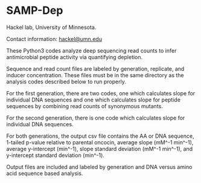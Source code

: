 # SAMP-Dep 
Hackel lab, University of Minnesota.

Contact information: hackel@umn.edu

These Python3 codes analyze deep sequencing read counts to infer antimicrobial peptide activity via quantifying depletion.

Sequence and read count files are labeled by generation, replicate, and inducer concentration. These files must be in the same directory as the analysis codes described below to run properly.

For the first generation, there are two codes, one which calculates slope for individual DNA sequences and one which calculates slope for peptide sequences by combining read counts of synonymous mutants.

For the second generation, there is one code which calculates slope for individual DNA sequences.

For both generations, the output csv file contains the AA or DNA sequence, 1-tailed p-value relative to parental oncocin, average slope (mM^-1 min^-1), average y-intercept (min^-1), slope standard deviation (mM^-1 min^-1), and y-intercept standard deviation (min^-1). 

Output files are included and labeled by generation and DNA versus amino acid sequence based analysis.

